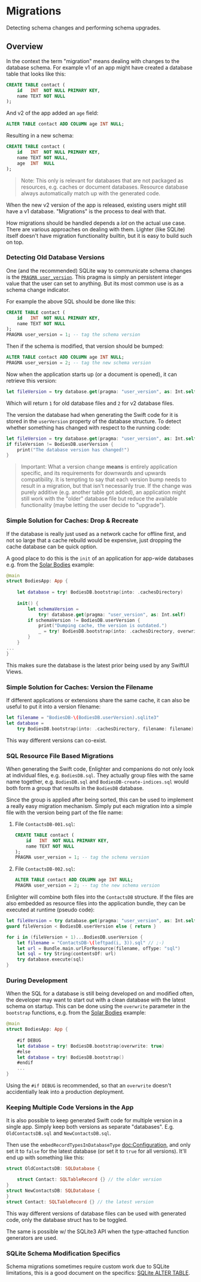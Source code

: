 # Migrations

Detecting schema changes and performing schema upgrades.

## Overview

In the context the term "migration" means dealing with changes to the database
schema.
For example v1 of an app might have created a database table that looks like
this:
```sql
CREATE TABLE contact (
    id   INT  NOT NULL PRIMARY KEY,
    name TEXT NOT NULL
);
```
And v2 of the app added an `age` field:
```sql
ALTER TABLE contact ADD COLUMN age INT NULL;
```
Resulting in a new schema:
```sql
CREATE TABLE contact (
    id   INT  NOT NULL PRIMARY KEY,
    name TEXT NOT NULL,
    age  INT  NULL
);
```

> Note: This only is relevant for databases that are not packaged as resources,
> e.g. caches or document databases. Resource database always automatically
> match up with the generated code.

When the new v2 version of the app is released, existing users might still
have a v1 database.
"Migrations" is the process to deal with that.

How migrations should be handled depends a *lot* on the actual use case. 
There are various approaches on dealing with them.
Lighter (like SQLite) itself doesn't have migration functionality builtin, 
but it is easy to build such on top.


### Detecting Old Database Versions

One (and the recommended) SQLite way to communicate schema changes is the
[`PRAGMA user_version`](https://www.sqlite.org/pragma.html#pragma_user_version).
This pragma is simply an persistent integer value that the user can set to 
anything.
But its most common use is as a schema change indicator.

For example the above SQL should be done like this:
```sql
CREATE TABLE contact (
    id   INT  NOT NULL PRIMARY KEY,
    name TEXT NOT NULL
);
PRAGMA user_version = 1; -- tag the schema version
```
Then if the schema is modified, that version should be bumped:
```sql
ALTER TABLE contact ADD COLUMN age INT NULL;
PRAGMA user_version = 2; -- tag the new schema version
```

Now when the application starts up (or a document is opened), it can retrieve
this version:
```swift
let fileVersion = try database.get(pragma: "user_version", as: Int.self)
```
Which will return `1` for old database files and `2` for v2 database files.

The version the database had when generating the Swift code for it
is stored in the `userVersion` property of the database structure.
To detect whether something has changed with respect to the running code:
```swift
let fileVersion = try database.get(pragma: "user_version", as: Int.self)
if fileVersion != BodiesDB.userVersion {
    print("The database version has changed!")
}
```

> Important: What a version change **means** is entirely application specific,
> and its requirements for downwards and upwards compatibility.
> It is tempting to say that each version bump needs to result in a migration,
> but that isn't necessarily true.
> If the change was purely additive (e.g. another table got added), 
> an application might still work with the "older" database file but reduce
> the available functionality (maybe letting the user decide to "upgrade").


### Simple Solution for Caches: Drop & Recreate

If the database is really just used as a network cache for offline first,
and not so large that a cache rebuild would be expensive,
just dropping the cache database can be quick option.

A good place to do this is the `init` of an application for app-wide databases
e.g. from the 
[Solar Bodies](https://github.com/Lighter-swift/Examples/tree/develop/Sources/Bodies/)
example:
```swift
@main
struct BodiesApp: App {
    
    let database = try! BodiesDB.bootstrap(into: .cachesDirectory)
    
    init() {
        let schemaVersion =
            try! database.get(pragma: "user_version", as: Int.self)
        if schemaVersion != BodiesDB.userVersion {
            print("Dumping cache, the version is outdated.")
            _ = try! BodiesDB.bootstrap(into: .cachesDirectory, overwrite: true)
        }
    }
...
}
```
This makes sure the database is the latest prior being used by any
SwiftUI Views.

### Simple Solution for Caches: Version the Filename

If different applications or extensions share the same cache, it can also
be useful to put it into a version filename:
```swift
let filename = "BodiesDB-\(BodiesDB.userVersion).sqlite3"
let database = 
    try BodiesDB.bootstrap(into: .cachesDirectory, filename: filename)
```
This way different versions can co-exist.


### SQL Resource File Based Migrations

When generating the Swift code, Enlighter and companions do not only look at
individual files, e.g. `BodiesDB.sql`. They actually group files with the same
name together, e.g. `BodiesDB.sql` and `BodiesDB-create-indices.sql` would both
form a group that results in the `BodiesDB` database.

Since the group is applied after being sorted, this can be used to implement
a really easy migration mechanism. Simply put each migration into a simple
file with the version being part of the file name:

1. File `ContactsDB-001.sql`:
   ```sql
   CREATE TABLE contact (
       id   INT  NOT NULL PRIMARY KEY,
       name TEXT NOT NULL
   );
   PRAGMA user_version = 1; -- tag the schema version
   ```
2. File `ContactsDB-002.sql`:
   ```sql
   ALTER TABLE contact ADD COLUMN age INT NULL;
   PRAGMA user_version = 2; -- tag the new schema version
   ```

Enlighter will combine both files into the `ContactsDB` structure. If the files
are also embedded as resource files into the application bundle, they can be
executed at runtime (pseudo code):
```swift
let fileVersion = try database.get(pragma: "user_version", as: Int.self)
guard fileVersion < BodiesDB.userVersion else { return }

for i in (fileVersion + 1)...BodiesDB.userVersion {
    let filename = "ContactsDB-\(leftpad(i, 3)).sql" // ;-)
    let url = Bundle.main.urlForResource(filename, ofType: "sql")
    let sql = try String(contentsOf: url)
    try database.execute(sql)
}
```


### During Development

When the SQL for a database is still being developed on and modified often, 
the developer may want to start out with a clean database with the latest schema
on startup.
This can be done using the `overwrite` parameter in the `bootstrap` functions,
e.g. from the 
[Solar Bodies](https://github.com/Lighter-swift/Examples/tree/develop/Sources/Bodies/)
example:
```swift
@main
struct BodiesApp: App {
  
    #if DEBUG
    let database = try! BodiesDB.bootstrap(overwrite: true)
    #else
    let database = try! BodiesDB.bootstrap()
    #endif
    ...
}
```
Using the `#if DEBUG` is recommended, so that an `overwrite` doesn't 
accidentially leak into a production deployment.


### Keeping Multiple Code Versions in the App

It is also possible to keep generated Swift code for multiple version in a
single app.
Simply keep both versions as separate "databases". E.g. `OldContactsDB.sql` and
`NewContactsDB.sql`.

Then use the `embedRecordTypesInDatabaseType` <doc:Configuration>, and only
set it to `false` for the latest database 
(or set it to `true` for all versions).
It'll end up with something like this:

```swift
struct OldContactsDB: SQLDatabase {

    struct Contact: SQLTableRecord {} // the older version
}
struct NewContactsDB: SQLDatabase {
}
struct Contact: SQLTableRecord {} // the latest version
```

This way different versions of database files can be used with generated code,
only the database struct has to be toggled.

The same is possible w/ the SQLite3 API when the type-attached function 
generators are used.


### SQLite Schema Modification Specifics

Schema migrations sometimes require custom work due to SQLite limitations,
this is a good document on the specifics:
[SQLite ALTER TABLE](https://www.sqlite.org/lang_altertable.html#making_other_kinds_of_table_schema_changes).
